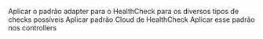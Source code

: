 
Aplicar o padrão adapter para o HealthCheck para os diversos tipos de checks possíveis
Aplicar padrão Cloud de HealthCheck
Aplicar esse padrão nos controllers

